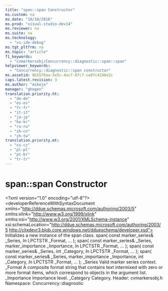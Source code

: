 ```yaml
---
title: "span::span Constructor"
ms.custom: na
ms.date: "10/10/2016"
ms.prod: "visual-studio-dev14"
ms.reviewer: na
ms.suite: na
ms.technology: 
  - "vs-ide-debug"
ms.tgt_pltfrm: na
ms.topic: "article"
f1_keywords: 
  - "cvmarkersobj/Concurrency::diagnostic::span::span"
helpviewer_keywords: 
  - "Concurrency::diagnostic::span constructor"
ms.assetid: 8b5578aa-5e5c-4ac7-87c7-ce87c4246e2c
caps.latest.revision: 3
ms.author: "mikejo"
manager: "ghogen"
translation.priority.ht: 
  - "de-de"
  - "es-es"
  - "fr-fr"
  - "it-it"
  - "ja-jp"
  - "ko-kr"
  - "ru-ru"
  - "zh-cn"
  - "zh-tw"
translation.priority.mt: 
  - "cs-cz"
  - "pl-pl"
  - "pt-br"
  - "tr-tr"
---
```

# span::span Constructor
\<?xml version="1.0" encoding="utf-8"?>
\<developerReferenceWithSyntaxDocument xmlns="http://ddue.schemas.microsoft.com/authoring/2003/5" xmlns:xlink="http://www.w3.org/1999/xlink" xmlns:xsi="http://www.w3.org/2001/XMLSchema-instance" xsi:schemaLocation="http://ddue.schemas.microsoft.com/authoring/2003/5 http://clixdevr3.blob.core.windows.net/ddueschema/developer.xsd">
  <introduction>
    <para>Initializes a new instance of the <unmanagedCodeEntityReference>span</unmanagedCodeEntityReference> class.</para>
  </introduction>
  <syntaxSection>
    <legacySyntax>span(
   const marker_series&amp; <parameterReference>_Series</parameterReference>,
   _In_ LPCTSTR <parameterReference>_Format</parameterReference>,
   ...
);
span(
   const marker_series&amp; <parameterReference>_Series</parameterReference>,
   marker_importance <parameterReference>_Importance</parameterReference>,
   _In_ LPCTSTR <parameterReference>_Format</parameterReference>,
   ...
);
span(
   const marker_series&amp; <parameterReference>_Series</parameterReference>,
   int <parameterReference>_Category</parameterReference>,
   _In_ LPCTSTR <parameterReference>_Format</parameterReference>,
   ...
);
span(
   const marker_series&amp; <parameterReference>_Series</parameterReference>,
   marker_importance <parameterReference>_Importance</parameterReference>,
   int <parameterReference>_Category</parameterReference>,
   _In_ LPCTSTR <parameterReference>_Format</parameterReference>,
   ...
);</legacySyntax>
  </syntaxSection>
  <parameters>
    <content>
      <definitionTable>
        <definedTerm>
          <parameterReference>_Series</parameterReference>
        </definedTerm>
        <definition>
          <para>Valid marker series context.</para>
        </definition>
        <definedTerm>
          <parameterReference>_Format</parameterReference>
        </definedTerm>
        <definition>
          <para>A composite format string that contains text intermixed with zero or more format items, which correspond to objects in the argument list.</para>
        </definition>
        <definedTerm>
          <parameterReference>_Importance</parameterReference>
        </definedTerm>
        <definition>
          <para>Importance level.</para>
        </definition>
        <definedTerm>
          <parameterReference>_Category</parameterReference>
        </definedTerm>
        <definition>
          <para>Category.</para>
        </definition>
      </definitionTable>
    </content>
  </parameters>
  <requirements>
    <content>
      <para>
        <embeddedLabel>Header: </embeddedLabel>cvmarkersobj.h</para>
      <para>
        <embeddedLabel>Namespace: </embeddedLabel>Concurrency::diagnostic</para>
    </content>
  </requirements>
  <relatedTopics>
    
  </relatedTopics>
</developerReferenceWithSyntaxDocument>